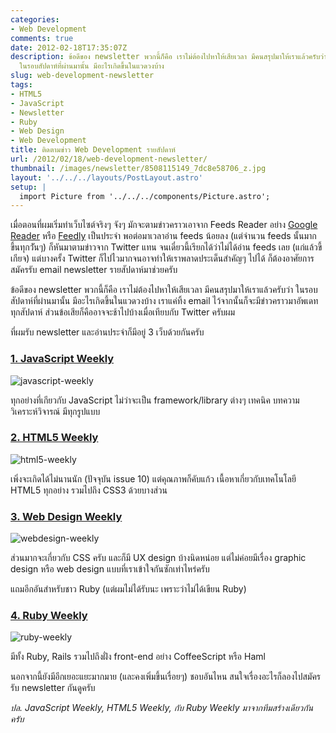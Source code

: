 ```yaml
---
categories:
- Web Development
comments: true
date: 2012-02-18T17:35:07Z
description: ข้อดีของ newsletter พวกนี้ก็คือ เราไม่ต้องไปหาให้เสียเวลา มีคนสรุปมาให้เราแล้วครับว่า
  ในรอบสัปดาห์ที่ผ่านมานั้น มีอะไรเกิดขึ้นในแวดวงบ้าง
slug: web-development-newsletter
tags:
- HTML5
- JavaScript
- Newsletter
- Ruby
- Web Design
- Web Development
title: ติดตามข่าว Web Development รายสัปดาห์
url: /2012/02/18/web-development-newsletter/
thumbnail: /images/newsletter/8508115149_7dc8e58706_z.jpg
layout: '../../../layouts/PostLayout.astro'
setup: |
  import Picture from '../../../components/Picture.astro';
---
```


เมื่อตอนที่ผมเริ่มทำเว็บไซต์จริงๆ จังๆ มักจะตามข่าวคราวเอาจาก Feeds Reader อย่าง [Google Reader](https://www.google.com/reader) หรือ [Feedly](https://www.feedly.com) เป็นประจำ พอต่อมาเวลาอ่าน feeds น้อยลง (แต่จำนวน feeds นั้นมากขึ้นทุกวัันๆ) ก็หันมาตามข่าวจาก Twitter แทน จนเดี๋ยวนี้เรียกได้ว่าไม่ได้อ่าน feeds เลย (แก่แล้วขี้เกียจ) แต่บางครั้ง Twitter ก็ไปไวมากจนอาจทำให้เราพลาดประเด็นสำคัญๆ ไปได้ ก็ต้องอาศัยการสมัครรับ email newsletter รายสัปดาห์มาช่วยครับ

ข้อดีของ newsletter พวกนี้ก็คือ เราไม่ต้องไปหาให้เสียเวลา มีคนสรุปมาให้เราแล้วครับว่า ในรอบสัปดาห์ที่ผ่านมานั้น มีอะไรเกิดขึ้นในแวดวงบ้าง เราแค่ทิ้ง email ไว้จากนั้นก็จะมีข่าวคราวมาอัพเดททุกสัปดาห์ ส่วนข้อเสียก็คืออาจจะช้าไปบ้างเมื่อเทียบกับ Twitter ครับผม

ที่ผมรับ newsletter และอ่านประจำก็มีอยู่ 3 เว็บด้วยกันครับ

### [1. JavaScript Weekly](https://javascriptweekly.com/)

![javascript-weekly](/images/newsletter/8508115149_7dc8e58706_z.jpg)

ทุกอย่างที่เกียวกับ JavaScript ไม่ว่าจะเป็น framework/library ต่างๆ เทคนิค บทความวิเคราะห์วิจารณ์ มีทุกรูปแบบ

### [2. HTML5 Weekly](https://html5weekly.com/)

![html5-weekly](/images/newsletter/8508115161_9610d1710b_z.jpg)

เพิ่งจะเกิดได้ไม่นานนัก (ปัจจุบัน issue 10) แต่คุณภาพก็คับแก้ว เนื้อหาเกี่ยวกับเทคโนโลยี HTML5 ทุกอย่าง รวมไปถึง CSS3 ด้วยบางส่วน

### [3. Web Design Weekly](https://web-design-weekly.com/)

![webdesign-weekly](/images/newsletter/8509222690_3aed0ee904_z.jpg)

ส่วนมากจะเกี่ยวกับ CSS ครับ และก็มี UX design บ้างนิดหน่อย แต่ไม่ค่อยมีเรื่อง graphic design หรือ web design แบบที่เราเข้าใจกันซักเท่าไหร่ครับ

แถมอีกอันสำหรับชาว Ruby (แต่ผมไม่ได้รับนะ เพราะว่าไม่ได้เขียน Ruby)

### [4. Ruby Weekly](https://rubyweekly.com/)

![ruby-weekly](/images/newsletter/8509222704_63582ac5f8_z.jpg)

มีทั้ง Ruby, Rails รวมไปถึงฝั่ง front-end อย่าง CoffeeScript หรือ Haml

นอกจากนี้ยังมีอีกเยอะแยะมากมาย (และคงเพิ่มขึ้นเรื่อยๆ) ชอบอันไหน สนใจเรื่องอะไรก็ลองไปสมัครรับ newsletter กันดูครับ

<i>ปล. JavaScript Weekly, HTML5 Weekly, กับ Ruby Weekly มาจากทีมสร้างเดียวกันครับ</i>
